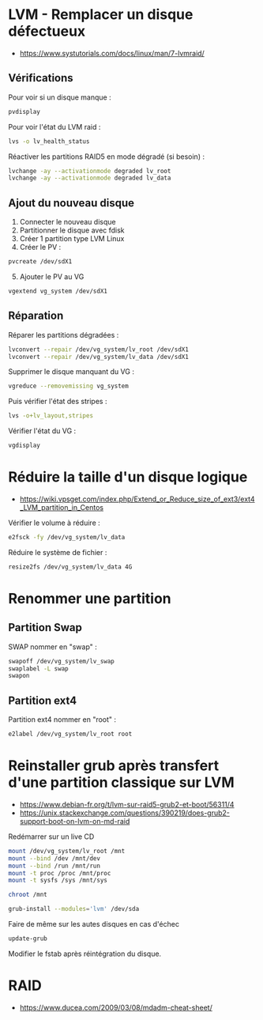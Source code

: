 # LVM - Remplacer un disque défectueux

- https://www.systutorials.com/docs/linux/man/7-lvmraid/

## Vérifications

Pour voir si un disque manque :
```bash
pvdisplay
```

Pour voir l'état du LVM raid :
```bash
lvs -o lv_health_status
```

Réactiver les partitions RAID5 en mode dégradé (si besoin) :
```bash
lvchange -ay --activationmode degraded lv_root
lvchange -ay --activationmode degraded lv_data
```

## Ajout du nouveau disque
1. Connecter le nouveau disque
2. Partitionner le disque avec fdisk
3. Créer 1 partition type LVM Linux
4. Créer le PV :
```bash
pvcreate /dev/sdX1
```
5. Ajouter le PV au VG
```bash
vgextend vg_system /dev/sdX1
```

## Réparation

Réparer les partitions dégradées :
```bash
lvconvert --repair /dev/vg_system/lv_root /dev/sdX1
lvconvert --repair /dev/vg_system/lv_data /dev/sdX1
```

Supprimer le disque manquant du VG :
```bash
vgreduce --removemissing vg_system
```

Puis vérifier l'état des stripes :
```bash
lvs -o+lv_layout,stripes
```
Vérifier l'état du VG :
```bash
vgdisplay
```

# Réduire la taille d'un disque logique

- https://wiki.vpsget.com/index.php/Extend_or_Reduce_size_of_ext3/ext4_LVM_partition_in_Centos

Vérifier le volume à réduire :
```bash
e2fsck -fy /dev/vg_system/lv_data
```

Réduire le système de fichier :
```bash
resize2fs /dev/vg_system/lv_data 4G
```

# Renommer une partition

## Partition Swap
SWAP nommer en "swap" :
```bash
swapoff /dev/vg_system/lv_swap
swaplabel -L swap
swapon
```

## Partition ext4
Partition ext4 nommer en "root" :
```bash
e2label /dev/vg_system/lv_root root
```

# Reinstaller grub après transfert d'une partition classique sur LVM

- https://www.debian-fr.org/t/lvm-sur-raid5-grub2-et-boot/56311/4
- https://unix.stackexchange.com/questions/390219/does-grub2-support-boot-on-lvm-on-md-raid

Redémarrer sur un live CD

```bash
mount /dev/vg_system/lv_root /mnt
mount --bind /dev /mnt/dev
mount --bind /run /mnt/run
mount -t proc /proc /mnt/proc
mount -t sysfs /sys /mnt/sys

chroot /mnt

grub-install --modules='lvm' /dev/sda
```

Faire de même sur les autes disques en cas d'échec
```bash
update-grub
```

Modifier le fstab après réintégration du disque.

# RAID 

- https://www.ducea.com/2009/03/08/mdadm-cheat-sheet/

